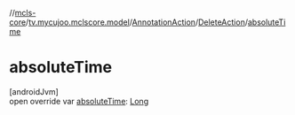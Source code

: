 //[mcls-core](../../../../index.md)/[tv.mycujoo.mclscore.model](../../index.md)/[AnnotationAction](../index.md)/[DeleteAction](index.md)/[absoluteTime](absolute-time.md)

# absoluteTime

[androidJvm]\
open override var [absoluteTime](absolute-time.md): [Long](https://kotlinlang.org/api/latest/jvm/stdlib/kotlin/-long/index.html)
